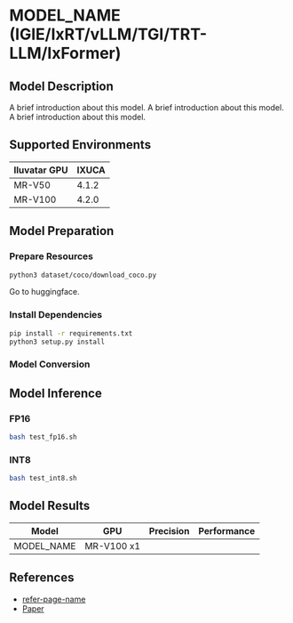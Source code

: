 # MODEL_NAME (IGIE/IxRT/vLLM/TGI/TRT-LLM/IxFormer)

## Model Description

A brief introduction about this model.
A brief introduction about this model.
A brief introduction about this model.

## Supported Environments

| Iluvatar GPU | IXUCA |
|--------------|-------|
| MR-V50       | 4.1.2 |
| MR-V100      | 4.2.0 |

## Model Preparation

### Prepare Resources

```bash
python3 dataset/coco/download_coco.py
```

Go to huggingface.

### Install Dependencies

```bash
pip install -r requirements.txt
python3 setup.py install
```

### Model Conversion

## Model Inference

### FP16

```bash
bash test_fp16.sh
```

### INT8

```bash
bash test_int8.sh
```

## Model Results

| Model      | GPU        | Precision | Performance |
|------------|------------|-----------|-------------|
| MODEL_NAME | MR-V100 x1 |           |             |

## References

- [refer-page-name](https://refer-links)
- [Paper](Paper_link)
